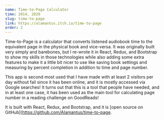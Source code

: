 ```yaml
---
name: Time-to-Page Calculator
time: 2014, 2020
slug: time-to-page
link: https://alamantus.itch.io/time-to-page
order: 2
---
```


Time-to-Page is a calculator that converts listened audiobook time to the equivalent
page in the physical book and vice-versa. It was originally built very simply and barebones,
but I re-wrote it in React, Redux, and Bootstrap to show my skills in those technologies while
also adding some extra features to make it a little bit nicer to use like saving book settings
and measuring by percent completion in addition to time and page number.

This app is second most used that I have made with at least 2 visitors per day without fail
since it has been online, and it is mostly accessed via Google searches! It turns out that
this is a tool that people have needed, and in at least one case, it has been used as the
main tool for calculating page number in a reading challenge on GoodReads!

It is built with React, Redux, and Bootstrap, and it is [open source on GitHub](https://github.com/Alamantus/time-to-page.